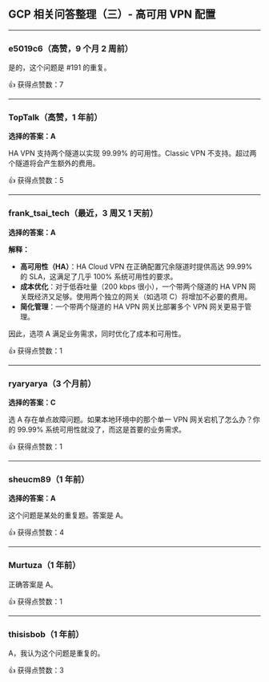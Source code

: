 ## GCP 相关问答整理（三）- 高可用 VPN 配置

---

### e5019c6（高赞，9 个月 2 周前）

是的，这个问题是 #191 的重复。

👍 获得点赞数：7

---

### TopTalk（高赞，1 年前）

**选择的答案：A**

HA VPN 支持两个隧道以实现 99.99% 的可用性。Classic VPN 不支持。超过两个隧道将会产生额外的费用。

👍 获得点赞数：5

---

### frank_tsai_tech（最近，3 周又 1 天前）

**选择的答案：A**

**解释：**

- **高可用性（HA）**：HA Cloud VPN 在正确配置冗余隧道时提供高达 99.99% 的 SLA，这满足了几乎 100% 系统可用性的要求。
- **成本优化**：对于低吞吐量（200 kbps 很小），一个带两个隧道的 HA VPN 网关既经济又足够。使用两个独立的网关（如选项 C）将增加不必要的费用。
- **简化管理**：一个带两个隧道的 HA VPN 网关比部署多个 VPN 网关更易于管理。

因此，选项 A 满足业务需求，同时优化了成本和可用性。

👍 获得点赞数：1

---

### ryaryarya（3 个月前）

**选择的答案：C**

选 A 存在单点故障问题。如果本地环境中的那个单一 VPN 网关宕机了怎么办？你的 99.99% 系统可用性就没了，而这是首要的业务需求。

👍 获得点赞数：1

---

### sheucm89（1 年前）

**选择的答案：A**

这个问题是某处的重复题。答案是 A。

👍 获得点赞数：4

---

### Murtuza（1 年前）

正确答案是 A。

👍 获得点赞数：1

---

### thisisbob（1 年前）

A，我认为这个问题是重复的。

👍 获得点赞数：3
